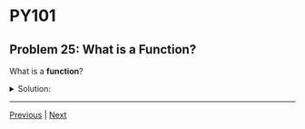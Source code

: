 # PY101
## Problem 25: What is a Function?

What is a **function**?

<details>
<summary>Solution:</summary>

A function is a block of organized, reusable code that performs a specific task.

</details>

---

[Previous](24.md) | [Next](26.md)

